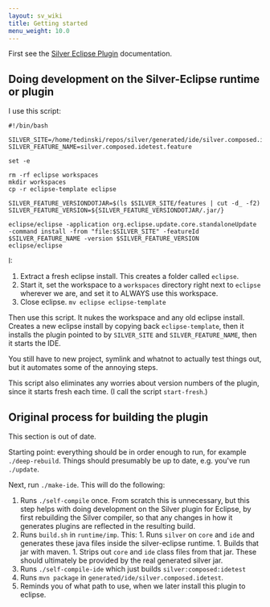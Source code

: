 ```yaml
---
layout: sv_wiki
title: Getting started
menu_weight: 10.0
---
```


First see the [Silver Eclipse Plugin](/silver/eclipse/silver/) documentation.

## Doing development on the Silver-Eclipse runtime or plugin

I use this script:

```
#!/bin/bash

SILVER_SITE=/home/tedinski/repos/silver/generated/ide/silver.composed.idetest/updatesite/target/repository
SILVER_FEATURE_NAME=silver.composed.idetest.feature

set -e

rm -rf eclipse workspaces
mkdir workspaces
cp -r eclipse-template eclipse

SILVER_FEATURE_VERSIONDOTJAR=$(ls $SILVER_SITE/features | cut -d_ -f2)
SILVER_FEATURE_VERSION=${SILVER_FEATURE_VERSIONDOTJAR/.jar/}

eclipse/eclipse -application org.eclipse.update.core.standaloneUpdate -command install -from "file:$SILVER_SITE" -featureId $SILVER_FEATURE_NAME -version $SILVER_FEATURE_VERSION
eclipse/eclipse
```

I:

  1. Extract a fresh eclipse install. This creates a folder called `eclipse`.
  1. Start it, set the workspace to a `workspaces` directory right next to `eclipse` wherever we are, and set it to ALWAYS use this workspace.
  1. Close eclipse. `mv eclipse eclipse-template`

Then use this script. It nukes the workspace and any old eclipse install. Creates a new eclipse install by copying back `eclipse-template`, then it installs the plugin pointed to by `SILVER_SITE` and `SILVER_FEATURE_NAME`, then it starts the IDE.

You still have to new project, symlink and whatnot to actually test things out, but it automates some of the annoying steps.

This script also eliminates any worries about version numbers of the plugin, since it starts fresh each time. (I call the script `start-fresh`.)

## Original process for building the plugin

This section is out of date.

Starting point: everything should be in order enough to run, for example `./deep-rebuild`. Things should presumably be up to date, e.g. you've run `./update`.

Next, run `./make-ide`. This will do the following:

  1. Runs `./self-compile` once. From scratch this is unnecessary, but this step helps with doing development on the Silver plugin for Eclipse, by first rebuilding the Silver compiler, so that any changes in how it generates plugins are reflected in the resulting build.
  1. Runs `build.sh` in `runtime/imp`. This:
    1. Runs `silver` on `core` and `ide` and generates these java files inside the silver-eclipse runtime.
    1. Builds that jar with maven.
    1. Strips out `core` and `ide` class files from that jar. These should ultimately be provided by the real generated silver jar.
  1. Runs `./self-compile-ide` which just builds `silver:composed:idetest`
  1. Runs `mvn package` in `generated/ide/silver.composed.idetest`.
  1. Reminds you of what path to use, when we later install this plugin to eclipse.

